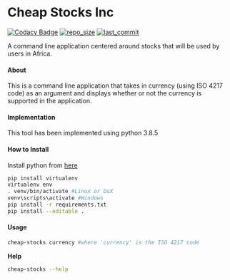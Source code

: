 # Cheap Stocks Inc

[![Codacy Badge](https://api.codacy.com/project/badge/Grade/ae155b86e7324292995b7b9a7bc70136)](https://app.codacy.com/manual/wambuguedison/cheap-stocks-inc?utm_source=github.com&utm_medium=referral&utm_content=wambuguedison/cheap-stocks-inc&utm_campaign=Badge_Grade_Dashboard)
[![repo_size](https://img.shields.io/github/repo-size/wambuguedison/cheap-stocks-inc?style=plastic)]()
[![last_commit](https://img.shields.io/github/last-commit/wambuguedison/cheap-stocks-inc)]()

A command line application centered around stocks that will be used by users in Africa.

#### About

This is a command line application that takes in currency (using ISO 4217 code) as an argument and displays whether or not the currency is supported in the application.

#### Implementation

This tool has been implemented using python 3.8.5

#### How to Install

Install python from [here](https://www.python.org/downloads/release/python-385/)

```bash
pip install virtualenv
virtualenv env
. venv/bin/activate #Linux or OsX
venv\scripts\activate #Windows
pip install -r requirements.txt
pip install --editable .
```

#### Usage

```bash
cheap-stocks currency #where 'currency' is the ISO 4217 code
```

**Help**

```bash
cheap-stocks --help
```
